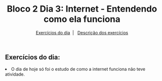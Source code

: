 <h1 align="center">Bloco 2 Dia 3: Internet - Entendendo como ela funciona</h1>

<p align="center">
  <a href="#exercicio">Exercícios do dia</a>&nbsp;&nbsp;|&nbsp;&nbsp;
  <a href="#descricao">Descrição dos exercícios</a>
</p>

</br>
<h2 id="exercicio">Exercícios do dia:</h2>

<li>O dia de hoje só foi o estudo de como a internet funciona não teve atividade.</li>
